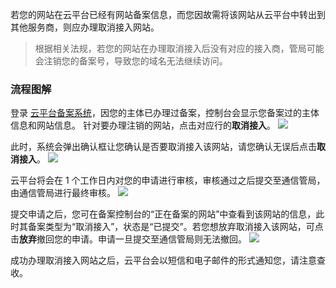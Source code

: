 
若您的网站在云平台已经有网站备案信息，而您因故需将该网站从云平台中转出到其他服务商，则应办理取消接入网站。

>根据相关法规，若您的网站在办理取消接入后没有对应的接入商，管局可能会注销您的备案号，导致您的域名无法继续访问。

### 流程图解

登录 [云平台备案系统](http://tce.fsphere.cn/product/ba)，因您的主体已办理过备案，控制台会显示您备案过的主体信息和网站信息。
针对要办理注销的网站，点击对应行的**取消接入**。
![](https://mc.qcloudimg.com/static/img/5b7b0e650e4fc4fdba7a2a80637ef78e/17.jpg)

此时，系统会弹出确认框让您确认是否要取消接入该网站，请您确认无误后点击**取消接入**。
![](https://mc.qcloudimg.com/static/img/c031ce7d26490e48d1a2ed31b48c906f/18.jpg)

云平台将会在 1 个工作日内对您的申请进行审核，审核通过之后提交至通信管局，由通信管局进行最终审核。
![](https://mc.qcloudimg.com/static/img/9fa04e47d3c3cb46bba0a9c01e42412a/15.jpg)

提交申请之后，您可在备案控制台的“正在备案的网站”中查看到该网站的信息，此时其备案类型为“取消接入”，状态是“已提交”。若您想放弃取消接入该网站，可点击**放弃**撤回您的申请。申请一旦提交至通信管局则无法撤回。
![](https://mc.qcloudimg.com/static/img/891036d337abe27b6f65cd40c92532b7/19.jpg)

成功办理取消接入网站之后，云平台会以短信和电子邮件的形式通知您，请注意查收。


